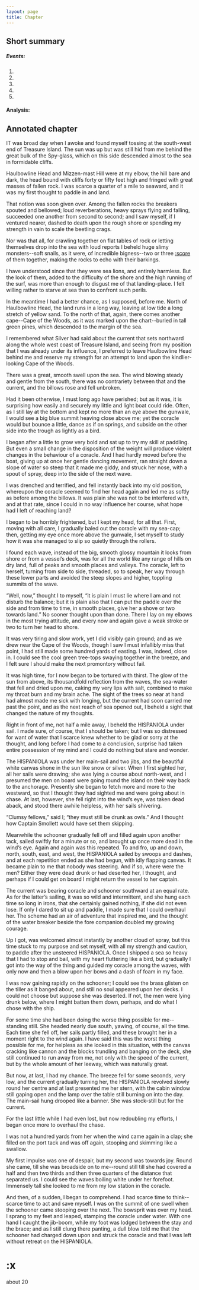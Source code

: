 ```yaml
---
layout: page
title: Chapter
---
```

## Short summary  
##### Events:  
1. 
2. 
3. 
4. 
5. 

#### Analysis:  


## Annotated chapter  
IT was broad day when I awoke and found myself tossing at the south-west
end of Treasure Island. The sun was up but was still hid from me behind
the great bulk of the Spy-glass, which on this side descended almost to
the sea in formidable cliffs.

Haulbowline Head and Mizzen-mast Hill were at my elbow, the hill bare
and dark, the head bound with cliffs forty or fifty feet high and
fringed with great masses of fallen rock. I was scarce a quarter of a
mile to seaward, and it was my first thought to paddle in and land.

That notion was soon given over. Among the fallen rocks the breakers
spouted and bellowed; loud reverberations, heavy sprays flying and
falling, succeeded one another from second to second; and I saw myself,
if I ventured nearer, dashed to death upon the rough shore or spending
my strength in vain to scale the beetling crags.

Nor was that all, for crawling together on flat tables of rock or
letting themselves drop into the sea with loud reports I beheld huge
slimy monsters--soft snails, as it were, of incredible bigness--two
or three [:score](#score) of them together, making the rocks to echo with their
barkings.

I have understood since that they were sea lions, and entirely harmless.
But the look of them, added to the difficulty of the shore and the
high running of the surf, was more than enough to disgust me of that
landing-place. I felt willing rather to starve at sea than to confront
such perils.

In the meantime I had a better chance, as I supposed, before me. North
of Haulbowline Head, the land runs in a long way, leaving at low tide
a long stretch of yellow sand. To the north of that, again, there comes
another cape--Cape of the Woods, as it was marked upon the chart--buried
in tall green pines, which descended to the margin of the sea.

I remembered what Silver had said about the current that sets northward
along the whole west coast of Treasure Island, and seeing from my
position that I was already under its influence, I preferred to leave
Haulbowline Head behind me and reserve my strength for an attempt to
land upon the kindlier-looking Cape of the Woods.

There was a great, smooth swell upon the sea. The wind blowing steady
and gentle from the south, there was no contrariety between that and the
current, and the billows rose and fell unbroken.

Had it been otherwise, I must long ago have perished; but as it was,
it is surprising how easily and securely my little and light boat could
ride. Often, as I still lay at the bottom and kept no more than an eye
above the gunwale, I would see a big blue summit heaving close above me;
yet the coracle would but bounce a little, dance as if on springs, and
subside on the other side into the trough as lightly as a bird.

I began after a little to grow very bold and sat up to try my skill at
paddling. But even a small change in the disposition of the weight will
produce violent changes in the behaviour of a coracle. And I had hardly
moved before the boat, giving up at once her gentle dancing movement,
ran straight down a slope of water so steep that it made me giddy, and
struck her nose, with a spout of spray, deep into the side of the next
wave.

I was drenched and terrified, and fell instantly back into my old
position, whereupon the coracle seemed to find her head again and led
me as softly as before among the billows. It was plain she was not to be
interfered with, and at that rate, since I could in no way influence her
course, what hope had I left of reaching land?

I began to be horribly frightened, but I kept my head, for all that.
First, moving with all care, I gradually baled out the coracle with my
sea-cap; then, getting my eye once more above the gunwale, I set myself
to study how it was she managed to slip so quietly through the rollers.

I found each wave, instead of the big, smooth glossy mountain it looks
from shore or from a vessel’s deck, was for all the world like any range
of hills on dry land, full of peaks and smooth places and valleys. The
coracle, left to herself, turning from side to side, threaded, so to
speak, her way through these lower parts and avoided the steep slopes
and higher, toppling summits of the wave.

“Well, now,” thought I to myself, “it is plain I must lie where I am and
not disturb the balance; but it is plain also that I can put the paddle
over the side and from time to time, in smooth places, give her a shove
or two towards land.” No sooner thought upon than done. There I lay on
my elbows in the most trying attitude, and every now and again gave a
weak stroke or two to turn her head to shore.

It was very tiring and slow work, yet I did visibly gain ground; and as
we drew near the Cape of the Woods, though I saw I must infallibly
miss that point, I had still made some hundred yards of easting. I was,
indeed, close in. I could see the cool green tree-tops swaying together
in the breeze, and I felt sure I should make the next promontory without
fail.

It was high time, for I now began to be tortured with thirst. The glow
of the sun from above, its thousandfold reflection from the waves, the
sea-water that fell and dried upon me, caking my very lips with salt,
combined to make my throat burn and my brain ache. The sight of the
trees so near at hand had almost made me sick with longing, but the
current had soon carried me past the point, and as the next reach of sea
opened out, I beheld a sight that changed the nature of my thoughts.

Right in front of me, not half a mile away, I beheld the HISPANIOLA
under sail. I made sure, of course, that I should be taken; but I was
so distressed for want of water that I scarce knew whether to be glad
or sorry at the thought, and long before I had come to a conclusion,
surprise had taken entire possession of my mind and I could do nothing
but stare and wonder.

The HISPANIOLA was under her main-sail and two jibs, and the beautiful
white canvas shone in the sun like snow or silver. When I first
sighted her, all her sails were drawing; she was lying a course about
north-west, and I presumed the men on board were going round the island
on their way back to the anchorage. Presently she began to fetch more
and more to the westward, so that I thought they had sighted me and were
going about in chase. At last, however, she fell right into the wind’s
eye, was taken dead aback, and stood there awhile helpless, with her
sails shivering.

“Clumsy fellows,” said I; “they must still be drunk as owls.” And I
thought how Captain Smollett would have set them skipping.

Meanwhile the schooner gradually fell off and filled again upon another
tack, sailed swiftly for a minute or so, and brought up once more dead
in the wind’s eye. Again and again was this repeated. To and fro, up and
down, north, south, east, and west, the HISPANIOLA sailed by swoops
and dashes, and at each repetition ended as she had begun, with idly
flapping canvas. It became plain to me that nobody was steering. And if
so, where were the men? Either they were dead drunk or had deserted her,
I thought, and perhaps if I could get on board I might return the vessel
to her captain.

The current was bearing coracle and schooner southward at an equal rate.
As for the latter’s sailing, it was so wild and intermittent, and she
hung each time so long in irons, that she certainly gained nothing, if
she did not even lose. If only I dared to sit up and paddle, I made
sure that I could overhaul her. The scheme had an air of adventure
that inspired me, and the thought of the water breaker beside the fore
companion doubled my growing courage.

Up I got, was welcomed almost instantly by another cloud of spray, but
this time stuck to my purpose and set myself, with all my strength and
caution, to paddle after the unsteered HISPANIOLA. Once I shipped a sea
so heavy that I had to stop and bail, with my heart fluttering like
a bird, but gradually I got into the way of the thing and guided my
coracle among the waves, with only now and then a blow upon her bows and
a dash of foam in my face.

I was now gaining rapidly on the schooner; I could see the brass glisten
on the tiller as it banged about, and still no soul appeared upon her
decks. I could not choose but suppose she was deserted. If not, the men
were lying drunk below, where I might batten them down, perhaps, and do
what I chose with the ship.

For some time she had been doing the worse thing possible for
me--standing still. She headed nearly due south, yawing, of course, all
the time. Each time she fell off, her sails partly filled, and these
brought her in a moment right to the wind again. I have said this was
the worst thing possible for me, for helpless as she looked in this
situation, with the canvas cracking like cannon and the blocks trundling
and banging on the deck, she still continued to run away from me, not
only with the speed of the current, but by the whole amount of her
leeway, which was naturally great.

But now, at last, I had my chance. The breeze fell for some seconds,
very low, and the current gradually turning her, the HISPANIOLA revolved
slowly round her centre and at last presented me her stern, with the
cabin window still gaping open and the lamp over the table still burning
on into the day. The main-sail hung drooped like a banner. She was
stock-still but for the current.

For the last little while I had even lost, but now redoubling my
efforts, I began once more to overhaul the chase.

I was not a hundred yards from her when the wind came again in a clap;
she filled on the port tack and was off again, stooping and skimming
like a swallow.

My first impulse was one of despair, but my second was towards joy.
Round she came, till she was broadside on to me--round still till she
had covered a half and then two thirds and then three quarters of the
distance that separated us. I could see the waves boiling white under
her forefoot. Immensely tall she looked to me from my low station in the
coracle.

And then, of a sudden, I began to comprehend. I had scarce time to
think--scarce time to act and save myself. I was on the summit of one
swell when the schooner came stooping over the next. The bowsprit was
over my head. I sprang to my feet and leaped, stamping the coracle under
water. With one hand I caught the jib-boom, while my foot was lodged
between the stay and the brace; and as I still clung there panting, a
dull blow told me that the schooner had charged down upon and struck the
coracle and that I was left without retreat on the HISPANIOLA.

# :x
about 20